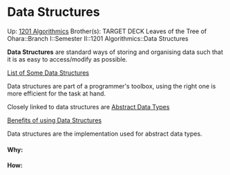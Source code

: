 # Data Structures

Up: [1201 Algorithmics](1201_algorithmics)
Brother(s):
TARGET DECK
Leaves of the Tree of Ohara::Branch I::Semester II::1201 Algorithmics::Data Structures

**Data Structures** are standard ways of storing and organising data such that it is as easy to access/modify as possible.

[List of Some Data Structures](list_of_some_data_structures)

Data structures are part of a programmer's toolbox, using the right one is more efficient for the task at hand.

Closely linked to data structures are [Abstract Data Types](abstract_data_types)

[Benefits of using Data Structures](benefits_of_using_data_structures)

Data structures are the implementation used for abstract data types.































#### Why:
#### How:










